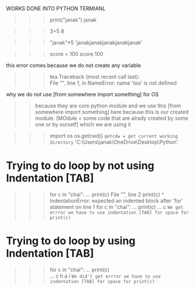 WORKS DONE INTO PYTHON TERMIANL

>>> print("janak") 
janak

>>> 3+5
8  

>>> "janak"*5
'janakjanakjanakjanakjanak'

>>> score = 100
>>> score
100 

this error comes because we do not create any variable
>>> tea
Traceback (most recent call last):   
  File "<stdin>", line 1, in <module>
NameError: name 'tea' is not defined 

why we do not use [from somewhere import something] for OS

>> because they are core python module and we use this [from somewhere import something] here because this is our created module. [MOdule = some code that are alrady created by some one or by ourself] which we are using it

>>> import os
>>> os.getcwd()         `getcdw = get current working directory`
'C:\\Users\\janak\\OneDrive\\Desktop\\Python'

# Trying to do loop by not using Indentation [TAB]
>>> for c in "chai":
... print(c) 
  File "<stdin>", line 2
    print(c)
    ^
IndentationError: expected an indented block after 'for' statement on line 1
>>> for c in "chai":
...     print(c)
... c
`We get errror we have to use indentation [TAB] for space for print(c)`


# Trying to do loop by using Indentation [TAB]
>>>
>>> for c in "chai":
...     print(c)     
... 
c
h
a
i
`We did't get errror we have to use indentation [TAB] for space for print(c)`